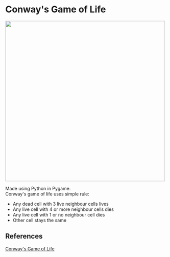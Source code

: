 # Conway's Game of Life

<img src="https://upload.wikimedia.org/wikipedia/en/5/5d/Gosper_glider_gun_with_grid.gif" width=500>

Made using Python in Pygame.<br>
Conway's game of life uses simple rule: <br>
- Any dead cell with 3 live neighbour cells lives
- Any live cell with 4 or more neighbour cells dies
- Any live cell with 1 or no neighbour cell dies
- Other cell stays the same

## References
[Conway's Game of Life](https://en.wikipedia.org/wiki/Conway%27s_Game_of_Life)
